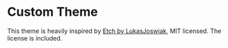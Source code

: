 # Custom Theme

This theme is heavily inspired by [Etch by LukasJoswiak](https://github.com/LukasJoswiak/etch), MIT licensed. The license is included.